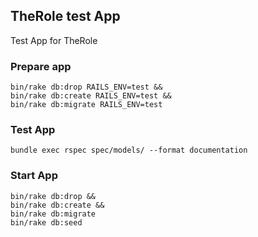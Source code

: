 ## TheRole test App

Test App for TheRole

### Prepare app

```
bin/rake db:drop RAILS_ENV=test &&
bin/rake db:create RAILS_ENV=test &&
bin/rake db:migrate RAILS_ENV=test
```

### Test App

```
bundle exec rspec spec/models/ --format documentation
```

### Start App

```
bin/rake db:drop &&
bin/rake db:create &&
bin/rake db:migrate
bin/rake db:seed
```